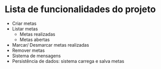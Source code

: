 # Lista de funcionalidades do projeto

- Criar metas
- Listar metas
    - Metas realizadas
    - Metas abertas
- Marcar/ Desmarcar metas realizadas
- Remover metas
- Sistema de mensagens
- Persistência de dados: sistema carrega e salva metas